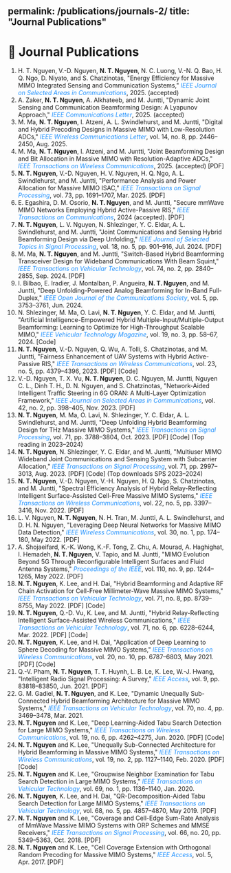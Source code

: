 permalink: /publications/journals-2/
title: "Journal Publications"
---

# 📄 Journal Publications  

<ol>

<li>
H. T. Nguyen, V.-D. Nguyen, <strong>N. T. Nguyen</strong>, N. C. Luong, V.-N. Q. Bao, H. Q. Ngo, D. Niyato, and S. Chatzinotas,  
"Energy Efficiency for Massive MIMO Integrated Sensing and Communication Systems,"  
<span style="color:#1E90FF;"><em>IEEE Journal on Selected Areas in Communications</em></span>, 2025. (accepted)
</li>

<li>
A. Zaker, <strong>N. T. Nguyen</strong>, A. Alkhateeb, and M. Juntti,  
"Dynamic Joint Sensing and Communication Beamforming Design: A Lyapunov Approach,"  
<span style="color:#1E90FF;"><em>IEEE Communications Letter</em></span>, 2025. (accepted)
</li>

<li>
M. Ma, <strong>N. T. Nguyen</strong>, I. Atzeni, A. L. Swindlehurst, and M. Juntti,  
"Digital and Hybrid Precoding Designs in Massive MIMO with Low-Resolution ADCs,"  
<span style="color:#1E90FF;"><em>IEEE Wireless Communications Letter</em></span>, vol. 14, no. 8, pp. 2446–2450, Aug. 2025.
</li>

<li>
M. Ma, <strong>N. T. Nguyen</strong>, I. Atzeni, and M. Juntti,  
"Joint Beamforming Design and Bit Allocation in Massive MIMO with Resolution-Adaptive ADCs,"  
<span style="color:#1E90FF;"><em>IEEE Transactions on Wireless Communications</em></span>, 2025. (accepted) [PDF]
</li>

<li>
<strong>N. T. Nguyen</strong>, V.-D. Nguyen, H. V. Nguyen, H. Q. Ngo, A. L. Swindlehurst, and M. Juntti,  
"Performance Analysis and Power Allocation for Massive MIMO ISAC,"  
<span style="color:#1E90FF;"><em>IEEE Transactions on Signal Processing</em></span>, vol. 73, pp. 1691–1707, Mar. 2025. [PDF]
</li>

<li>
E. Egashira, D. M. Osorio, <strong>N. T. Nguyen</strong>, and M. Juntti,  
"Secure mmWave MIMO Networks Employing Hybrid Active-Passive RIS,"  
<span style="color:#1E90FF;"><em>IEEE Transactions on Communications</em></span>, 2024 (accepted). [PDF]
</li>

<li>
<strong>N. T. Nguyen</strong>, L. V. Nguyen, N. Shlezinger, Y. C. Eldar, A. L. Swindlehurst, and M. Juntti,  
"Joint Communications and Sensing Hybrid Beamforming Design via Deep Unfolding,"  
<span style="color:#1E90FF;"><em>IEEE Journal of Selected Topics in Signal Processing</em></span>, vol. 18, no. 5, pp. 901–916, Jul. 2024. [PDF]
</li>

<li>
M. Ma, <strong>N. T. Nguyen</strong>, and M. Juntti,  
"Switch-Based Hybrid Beamforming Transceiver Design for Wideband Communications With Beam Squint,"  
<span style="color:#1E90FF;"><em>IEEE Transactions on Vehicular Technology</em></span>, vol. 74, no. 2, pp. 2840–2855, Sep. 2024. [PDF]
</li>

<li>
I. Bilbao, E. Iradier, J. Montalban, P. Angueira, <strong>N. T. Nguyen</strong>, and M. Juntti,  
"Deep Unfolding-Powered Analog Beamforming for In-Band Full-Duplex,"  
<span style="color:#1E90FF;"><em>IEEE Open Journal of the Communications Society</em></span>, vol. 5, pp. 3753–3761, Jun. 2024.
</li>

<li>
N. Shlezinger, M. Ma, O. Lavi, <strong>N. T. Nguyen</strong>, Y. C. Eldar, and M. Juntti,  
"Artificial Intelligence-Empowered Hybrid Multiple-Input/Multiple-Output Beamforming: Learning to Optimize for High-Throughput Scalable MIMO,"  
<span style="color:#1E90FF;"><em>IEEE Vehicular Technology Magazine</em></span>, vol. 19, no. 3, pp. 58–67, 2024. [Code]
</li>

<li>
<strong>N. T. Nguyen</strong>, V.-D. Nguyen, Q. Wu, A. Tolli, S. Chatzinotas, and M. Juntti,  
"Fairness Enhancement of UAV Systems with Hybrid Active-Passive RIS,"  
<span style="color:#1E90FF;"><em>IEEE Transactions on Wireless Communications</em></span>, vol. 23, no. 5, pp. 4379–4396, 2023. [PDF] [Code]
</li>

<li>
V.-D. Nguyen, T. X. Vu, <strong>N. T. Nguyen</strong>, D. C. Nguyen, M. Juntti, Nguyen C. L., Dinh T. H., D. N. Nguyen, and S. Chatzinotas,  
"Network-Aided Intelligent Traffic Steering in 6G ORAN: A Multi-Layer Optimization Framework,"  
<span style="color:#1E90FF;"><em>IEEE Journal on Selected Areas in Communications</em></span>, vol. 42, no. 2, pp. 398–405, Nov. 2023. [PDF]
</li>

<li>
<strong>N. T. Nguyen</strong>, M. Ma, O. Lavi, N. Shlezinger, Y. C. Eldar, A. L. Swindlehurst, and M. Juntti,  
"Deep Unfolding Hybrid Beamforming Design for THz Massive MIMO Systems,"  
<span style="color:#1E90FF;"><em>IEEE Transactions on Signal Processing</em></span>, vol. 71, pp. 3788–3804, Oct. 2023. [PDF] [Code] (Top reading in 2023–2024)
</li>

<li>
<strong>N. T. Nguyen</strong>, N. Shlezinger, Y. C. Eldar, and M. Juntti,  
"Multiuser MIMO Wideband Joint Communications and Sensing System with Subcarrier Allocation,"  
<span style="color:#1E90FF;"><em>IEEE Transactions on Signal Processing</em></span>, vol. 71, pp. 2997–3013, Aug. 2023. [PDF] [Code] (Top downloads SPS 2023–2024)
</li>

<li>
<strong>N. T. Nguyen</strong>, V.-D. Nguyen, V.-H. Nguyen, H. Q. Ngo, S. Chatzinotas, and M. Juntti,  
"Spectral Efficiency Analysis of Hybrid Relay-Reflecting Intelligent Surface-Assisted Cell-Free Massive MIMO Systems,"  
<span style="color:#1E90FF;"><em>IEEE Transactions on Wireless Communications</em></span>, vol. 22, no. 5, pp. 3397–3416, Nov. 2022. [PDF]
</li>

<li>
L. V. Nguyen, <strong>N. T. Nguyen</strong>, N. H. Tran, M. Juntti, A. L. Swindlehurst, and D. H. N. Nguyen,  
"Leveraging Deep Neural Networks for Massive MIMO Data Detection,"  
<span style="color:#1E90FF;"><em>IEEE Wireless Communications</em></span>, vol. 30, no. 1, pp. 174–180, May 2022. [PDF]
</li>

<li>
A. Shojaeifard, K.-K. Wong, K.-F. Tong, Z. Chu, A. Mourad, A. Haghighat, I. Hemadeh, <strong>N. T. Nguyen</strong>, V. Tapio, and M. Juntti,  
"MIMO Evolution Beyond 5G Through Reconfigurable Intelligent Surfaces and Fluid Antenna Systems,"  
<span style="color:#1E90FF;"><em>Proceedings of the IEEE</em></span>, vol. 110, no. 9, pp. 1244–1265, May 2022. [PDF]
</li>

<li>
<strong>N. T. Nguyen</strong>, K. Lee, and H. Dai,  
"Hybrid Beamforming and Adaptive RF Chain Activation for Cell-Free Millimeter-Wave Massive MIMO Systems,"  
<span style="color:#1E90FF;"><em>IEEE Transactions on Vehicular Technology</em></span>, vol. 71, no. 8, pp. 8739–8755, May 2022. [PDF] [Code]
</li>

<li>
<strong>N. T. Nguyen</strong>, Q.-D. Vu, K. Lee, and M. Juntti,  
"Hybrid Relay-Reflecting Intelligent Surface-Assisted Wireless Communications,"  
<span style="color:#1E90FF;"><em>IEEE Transactions on Vehicular Technology</em></span>, vol. 71, no. 6, pp. 6228–6244, Mar. 2022. [PDF] [Code]
</li>

<li>
<strong>N. T. Nguyen</strong>, K. Lee, and H. Dai,  
"Application of Deep Learning to Sphere Decoding for Massive MIMO Systems,"  
<span style="color:#1E90FF;"><em>IEEE Transactions on Wireless Communications</em></span>, vol. 20, no. 10, pp. 6787–6803, May 2021. [PDF] [Code]
</li>

<li>
Q.-V. Pham, <strong>N. T. Nguyen</strong>, T. T. Huynh, L. B. Le, K. Lee, W.-J. Hwang,  
"Intelligent Radio Signal Processing: A Survey,"  
<span style="color:#1E90FF;"><em>IEEE Access</em></span>, vol. 9, pp. 83818–83850, Jun. 2021. [PDF]
</li>

<li>
G. M. Gadiel, <strong>N. T. Nguyen</strong>, and K. Lee,  
"Dynamic Unequally Sub-Connected Hybrid Beamforming Architecture for Massive MIMO Systems,"  
<span style="color:#1E90FF;"><em>IEEE Transactions on Vehicular Technology</em></span>, vol. 70, no. 4, pp. 3469–3478, Mar. 2021.
</li>

<li>
<strong>N. T. Nguyen</strong> and K. Lee,  
"Deep Learning-Aided Tabu Search Detection for Large MIMO Systems,"  
<span style="color:#1E90FF;"><em>IEEE Transactions on Wireless Communications</em></span>, vol. 19, no. 6, pp. 4262–4275, Jun. 2020. [PDF] [Code]
</li>

<li>
<strong>N. T. Nguyen</strong> and K. Lee,  
"Unequally Sub-Connected Architecture for Hybrid Beamforming in Massive MIMO Systems,"  
<span style="color:#1E90FF;"><em>IEEE Transactions on Wireless Communications</em></span>, vol. 19, no. 2, pp. 1127–1140, Feb. 2020. [PDF] [Code]
</li>

<li>
<strong>N. T. Nguyen</strong> and K. Lee,  
"Groupwise Neighbor Examination for Tabu Search Detection in Large MIMO Systems,"  
<span style="color:#1E90FF;"><em>IEEE Transactions on Vehicular Technology</em></span>, vol. 69, no. 1, pp. 1136–1140, Jan. 2020.
</li>

<li>
<strong>N. T. Nguyen</strong>, K. Lee, and H. Dai,  
"QR-Decomposition-Aided Tabu Search Detection for Large MIMO Systems,"  
<span style="color:#1E90FF;"><em>IEEE Transactions on Vehicular Technology</em></span>, vol. 68, no. 5, pp. 4857–4870, May 2019. [PDF]
</li>

<li>
<strong>N. T. Nguyen</strong> and K. Lee,  
"Coverage and Cell-Edge Sum-Rate Analysis of MmWave Massive MIMO Systems with ORP Schemes and MMSE Receivers,"  
<span style="color:#1E90FF;"><em>IEEE Transactions on Signal Processing</em></span>, vol. 66, no. 20, pp. 5349–5363, Oct. 2018. [PDF]
</li>

<li>
<strong>N. T. Nguyen</strong> and K. Lee,  
"Cell Coverage Extension with Orthogonal Random Precoding for Massive MIMO Systems,"  
<span style="color:#1E90FF;"><em>IEEE Access</em></span>, vol. 5, Apr. 2017. [PDF]
</li>

</ol>
